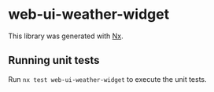 # web-ui-weather-widget

This library was generated with [Nx](https://nx.dev).

## Running unit tests

Run `nx test web-ui-weather-widget` to execute the unit tests.
